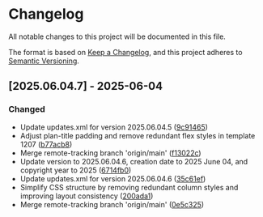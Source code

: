 # Changelog

All notable changes to this project will be documented in this file.

The format is based on [Keep a Changelog](https://keepachangelog.com/en/1.0.0/),
and this project adheres to [Semantic Versioning](https://semver.org/spec/v2.0.0.html).

## [2025.06.04.7] - 2025-06-04

### Changed

* Update updates.xml for version 2025.06.04.5 ([9c91465](https://github.com/N6REJ/mod_bears_pricing_tables/commit/9c91465))
* Adjust plan-title padding and remove redundant flex styles in template 1207 ([b77acb8](https://github.com/N6REJ/mod_bears_pricing_tables/commit/b77acb8))
* Merge remote-tracking branch 'origin/main' ([f13022c](https://github.com/N6REJ/mod_bears_pricing_tables/commit/f13022c))
* Update version to 2025.06.04.6, creation date to 2025 June 04, and copyright year to 2025 ([6714fb0](https://github.com/N6REJ/mod_bears_pricing_tables/commit/6714fb0))
* Update updates.xml for version 2025.06.04.6 ([35c61ef](https://github.com/N6REJ/mod_bears_pricing_tables/commit/35c61ef))
* Simplify CSS structure by removing redundant column styles and improving layout consistency ([200ada1](https://github.com/N6REJ/mod_bears_pricing_tables/commit/200ada1))
* Merge remote-tracking branch 'origin/main' ([0e5c325](https://github.com/N6REJ/mod_bears_pricing_tables/commit/0e5c325))

